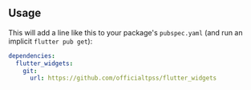 ## Usage

This will add a line like this to your package's `pubspec.yaml` (and run an implicit `flutter pub get`):

```yaml
dependencies:
  flutter_widgets:
    git:
      url: https://github.com/officialtpss/flutter_widgets
```
